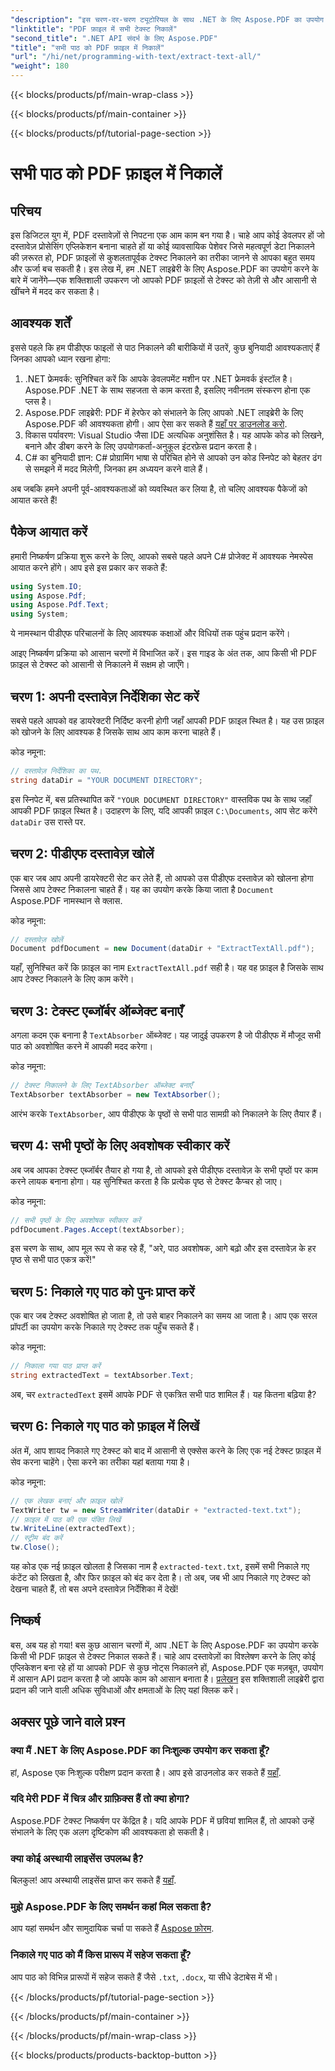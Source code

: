 ```yaml
---
"description": "इस चरण-दर-चरण ट्यूटोरियल के साथ .NET के लिए Aspose.PDF का उपयोग करके पीडीएफ फाइलों से आसानी से टेक्स्ट निकालने का तरीका जानें।"
"linktitle": "PDF फ़ाइल में सभी टेक्स्ट निकालें"
"second_title": ".NET API संदर्भ के लिए Aspose.PDF"
"title": "सभी पाठ को PDF फ़ाइल में निकालें"
"url": "/hi/net/programming-with-text/extract-text-all/"
"weight": 180
---
```


{{< blocks/products/pf/main-wrap-class >}}

{{< blocks/products/pf/main-container >}}

{{< blocks/products/pf/tutorial-page-section >}}

# सभी पाठ को PDF फ़ाइल में निकालें

## परिचय

इस डिजिटल युग में, PDF दस्तावेज़ों से निपटना एक आम काम बन गया है। चाहे आप कोई डेवलपर हों जो दस्तावेज़ प्रोसेसिंग एप्लिकेशन बनाना चाहते हों या कोई व्यावसायिक पेशेवर जिसे महत्वपूर्ण डेटा निकालने की ज़रूरत हो, PDF फ़ाइलों से कुशलतापूर्वक टेक्स्ट निकालने का तरीका जानने से आपका बहुत समय और ऊर्जा बच सकती है। इस लेख में, हम .NET लाइब्रेरी के लिए Aspose.PDF का उपयोग करने के बारे में जानेंगे—एक शक्तिशाली उपकरण जो आपको PDF फ़ाइलों से टेक्स्ट को तेज़ी से और आसानी से खींचने में मदद कर सकता है।

## आवश्यक शर्तें

इससे पहले कि हम पीडीएफ फाइलों से पाठ निकालने की बारीकियों में उतरें, कुछ बुनियादी आवश्यकताएं हैं जिनका आपको ध्यान रखना होगा:

1. .NET फ्रेमवर्क: सुनिश्चित करें कि आपके डेवलपमेंट मशीन पर .NET फ्रेमवर्क इंस्टॉल है। Aspose.PDF .NET के साथ सहजता से काम करता है, इसलिए नवीनतम संस्करण होना एक प्लस है।
2. Aspose.PDF लाइब्रेरी: PDF में हेरफेर को संभालने के लिए आपको .NET लाइब्रेरी के लिए Aspose.PDF की आवश्यकता होगी। आप ऐसा कर सकते हैं [यहाँ पर डाउनलोड करो](https://releases.aspose.com/pdf/net/).
3. विकास पर्यावरण: Visual Studio जैसा IDE अत्यधिक अनुशंसित है। यह आपके कोड को लिखने, बनाने और डीबग करने के लिए उपयोगकर्ता-अनुकूल इंटरफ़ेस प्रदान करता है।
4. C# का बुनियादी ज्ञान: C# प्रोग्रामिंग भाषा से परिचित होने से आपको उन कोड स्निपेट को बेहतर ढंग से समझने में मदद मिलेगी, जिनका हम अध्ययन करने वाले हैं।

अब जबकि हमने अपनी पूर्व-आवश्यकताओं को व्यवस्थित कर लिया है, तो चलिए आवश्यक पैकेजों को आयात करते हैं!

## पैकेज आयात करें

हमारी निष्कर्षण प्रक्रिया शुरू करने के लिए, आपको सबसे पहले अपने C# प्रोजेक्ट में आवश्यक नेमस्पेस आयात करने होंगे। आप इसे इस प्रकार कर सकते हैं:

```csharp
using System.IO;
using Aspose.Pdf;
using Aspose.Pdf.Text;
using System;
```

ये नामस्थान पीडीएफ परिचालनों के लिए आवश्यक कक्षाओं और विधियों तक पहुंच प्रदान करेंगे। 

आइए निष्कर्षण प्रक्रिया को आसान चरणों में विभाजित करें। इस गाइड के अंत तक, आप किसी भी PDF फ़ाइल से टेक्स्ट को आसानी से निकालने में सक्षम हो जाएँगे।

## चरण 1: अपनी दस्तावेज़ निर्देशिका सेट करें

सबसे पहले आपको वह डायरेक्टरी निर्दिष्ट करनी होगी जहाँ आपकी PDF फ़ाइल स्थित है। यह उस फ़ाइल को खोजने के लिए आवश्यक है जिसके साथ आप काम करना चाहते हैं।

कोड नमूना:

```csharp
// दस्तावेज़ निर्देशिका का पथ.
string dataDir = "YOUR DOCUMENT DIRECTORY";
```

इस स्निपेट में, बस प्रतिस्थापित करें `"YOUR DOCUMENT DIRECTORY"` वास्तविक पथ के साथ जहाँ आपकी PDF फ़ाइल स्थित है। उदाहरण के लिए, यदि आपकी फ़ाइल `C:\Documents`, आप सेट करेंगे `dataDir` उस रास्ते पर.

## चरण 2: पीडीएफ दस्तावेज़ खोलें

एक बार जब आप अपनी डायरेक्टरी सेट कर लेते हैं, तो आपको उस पीडीएफ दस्तावेज़ को खोलना होगा जिससे आप टेक्स्ट निकालना चाहते हैं। यह का उपयोग करके किया जाता है `Document` Aspose.PDF नामस्थान से क्लास.

कोड नमूना:

```csharp
// दस्तावेज़ खोलें
Document pdfDocument = new Document(dataDir + "ExtractTextAll.pdf");
```

यहाँ, सुनिश्चित करें कि फ़ाइल का नाम `ExtractTextAll.pdf` सही है। यह वह फ़ाइल है जिसके साथ आप टेक्स्ट निकालने के लिए काम करेंगे।

## चरण 3: टेक्स्ट एब्जॉर्बर ऑब्जेक्ट बनाएँ

अगला कदम एक बनाना है `TextAbsorber` ऑब्जेक्ट। यह जादुई उपकरण है जो पीडीएफ में मौजूद सभी पाठ को अवशोषित करने में आपकी मदद करेगा।

कोड नमूना:

```csharp
// टेक्स्ट निकालने के लिए TextAbsorber ऑब्जेक्ट बनाएँ
TextAbsorber textAbsorber = new TextAbsorber();
```

आरंभ करके `TextAbsorber`, आप पीडीएफ के पृष्ठों से सभी पाठ सामग्री को निकालने के लिए तैयार हैं।

## चरण 4: सभी पृष्ठों के लिए अवशोषक स्वीकार करें

अब जब आपका टेक्स्ट एब्जॉर्बर तैयार हो गया है, तो आपको इसे पीडीएफ दस्तावेज़ के सभी पृष्ठों पर काम करने लायक बनाना होगा। यह सुनिश्चित करता है कि प्रत्येक पृष्ठ से टेक्स्ट कैप्चर हो जाए।

कोड नमूना:

```csharp
// सभी पृष्ठों के लिए अवशोषक स्वीकार करें
pdfDocument.Pages.Accept(textAbsorber);
```

इस चरण के साथ, आप मूल रूप से कह रहे हैं, "अरे, पाठ अवशोषक, आगे बढ़ो और इस दस्तावेज़ के हर पृष्ठ से सभी पाठ एकत्र करें!"

## चरण 5: निकाले गए पाठ को पुनः प्राप्त करें

एक बार जब टेक्स्ट अवशोषित हो जाता है, तो उसे बाहर निकालने का समय आ जाता है। आप एक सरल प्रॉपर्टी का उपयोग करके निकाले गए टेक्स्ट तक पहुँच सकते हैं।

कोड नमूना:

```csharp
// निकाला गया पाठ प्राप्त करें
string extractedText = textAbsorber.Text;
```

अब, चर `extractedText` इसमें आपके PDF से एकत्रित सभी पाठ शामिल हैं। यह कितना बढ़िया है?

## चरण 6: निकाले गए पाठ को फ़ाइल में लिखें

अंत में, आप शायद निकाले गए टेक्स्ट को बाद में आसानी से एक्सेस करने के लिए एक नई टेक्स्ट फ़ाइल में सेव करना चाहेंगे। ऐसा करने का तरीका यहां बताया गया है।

कोड नमूना:

```csharp
// एक लेखक बनाएं और फ़ाइल खोलें
TextWriter tw = new StreamWriter(dataDir + "extracted-text.txt");
// फ़ाइल में पाठ की एक पंक्ति लिखें
tw.WriteLine(extractedText);
// स्ट्रीम बंद करें
tw.Close();
```

यह कोड एक नई फ़ाइल खोलता है जिसका नाम है `extracted-text.txt`, इसमें सभी निकाले गए कंटेंट को लिखता है, और फिर फ़ाइल को बंद कर देता है। तो अब, जब भी आप निकाले गए टेक्स्ट को देखना चाहते हैं, तो बस अपने दस्तावेज़ निर्देशिका में देखें!

## निष्कर्ष

बस, अब यह हो गया! बस कुछ आसान चरणों में, आप .NET के लिए Aspose.PDF का उपयोग करके किसी भी PDF फ़ाइल से टेक्स्ट निकाल सकते हैं। चाहे आप दस्तावेज़ों का विश्लेषण करने के लिए कोई एप्लिकेशन बना रहे हों या आपको PDF से कुछ नोट्स निकालने हों, Aspose.PDF एक मज़बूत, उपयोग में आसान API प्रदान करता है जो आपके काम को आसान बनाता है। [प्रलेखन](https://reference.aspose.com/pdf/net/) इस शक्तिशाली लाइब्रेरी द्वारा प्रदान की जाने वाली अधिक सुविधाओं और क्षमताओं के लिए यहां क्लिक करें।

## अक्सर पूछे जाने वाले प्रश्न

### क्या मैं .NET के लिए Aspose.PDF का निःशुल्क उपयोग कर सकता हूँ?
हां, Aspose एक निःशुल्क परीक्षण प्रदान करता है। आप इसे डाउनलोड कर सकते हैं [यहाँ](https://releases.aspose.com/).

### यदि मेरी PDF में चित्र और ग्राफ़िक्स हैं तो क्या होगा?
Aspose.PDF टेक्स्ट निष्कर्षण पर केंद्रित है। यदि आपके PDF में छवियां शामिल हैं, तो आपको उन्हें संभालने के लिए एक अलग दृष्टिकोण की आवश्यकता हो सकती है।

### क्या कोई अस्थायी लाइसेंस उपलब्ध है?
बिलकुल! आप अस्थायी लाइसेंस प्राप्त कर सकते हैं [यहाँ](https://purchase.aspose.com/temporary-license/).

### मुझे Aspose.PDF के लिए समर्थन कहां मिल सकता है?
आप यहां समर्थन और सामुदायिक चर्चा पा सकते हैं [Aspose फ़ोरम](https://forum.aspose.com/c/pdf/10).

### निकाले गए पाठ को मैं किस प्रारूप में सहेज सकता हूँ?
आप पाठ को विभिन्न प्रारूपों में सहेज सकते हैं जैसे `.txt`, `.docx`, या सीधे डेटाबेस में भी।

{{< /blocks/products/pf/tutorial-page-section >}}

{{< /blocks/products/pf/main-container >}}

{{< /blocks/products/pf/main-wrap-class >}}

{{< blocks/products/products-backtop-button >}}